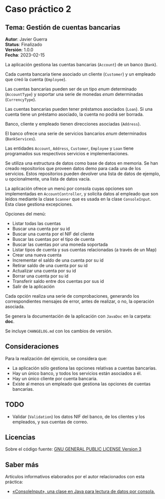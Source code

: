 Caso práctico 2
===============

Tema: Gestión de cuentas bancarias
----------------------------------

__Autor__: Javier Guerra  
__Status__: Finalizado  
__Versión__: 1.0.0  
__Fecha__: 2023-02-15  

La aplicación gestiona las cuentas bancarias (`Account`) de un banco (`Bank`).

Cada cuenta bancaria tiene asociado un cliente (`Customer`) y un empleado que creó la cuenta (`Employee`).

Las cuentas bancarias pueden ser de un tipo _enum_ determinado (`AccountType`) y soportar una serie de monedas _enum_ determinadas (`CurrencyType`).

Las cuentas bancarias pueden tener préstamos asociados (`Loan`). Si una cuenta tiene un préstamo asociado, la cuenta no podrá ser borrada. 

Banco, cliente y empleado tienen direcciones asociadas (`Address`).

El banco ofrece una serie de servicios bancarios _enum_ determinados (`BankServices`).

Las entidades `Account`, `Address`, `Customer`, `Employee` y `Loan` tiene programados sus respectivos servicios e implementaciones.

Se utiliza una estructura de datos como base de datos en memoria. Se han creado repositorios que proveen datos demo para cada una de los servicios. Estos repositorios pueden devolver una lista de datos de ejemplo, u opcionalmente, una lista de datos vacía.

La aplicación ofrece un menú por consola cuyas opciones son implementadas en `AccountController`, y solicita datos al empleado que son leídos mediante la clase `Scanner` que es usada en la clase `ConsoleInput`. Esta clase gestiona excepciones.

Opciones del menú:

* Listar todas las cuentas
* Buscar una cuenta por su id
* Buscar una cuenta por el NIF del cliente
* Buscar las cuentas por el tipo de cuenta
* Buscar las cuentas por una moneda soportada
* Listar tipos de cuenta y sus cuentas relacionadas (a través de un Map)  
* Crear una nueva cuenta
* Incrementar el saldo de una cuenta por su id
* Retirar saldo de una cuenta por su id
* Actualizar una cuenta por su id
* Borrar una cuenta por su id
* Transferir saldo entre dos cuentas por sus id
* Salir de la aplicación

Cada opción realiza una serie de comprobaciones, generando los correspondientes mensajes de error, antes de realizar, o no, la operación asociada.

Se genera la documentación de la aplicación con `JavaDoc` en la carpeta: __doc__.

Se incluye `CHANGELOG.md` con los cambios de versión.  

## Consideraciones

Para la realización del ejercicio, se considera que:  

- La aplicación sólo gestiona las opciones relativas a cuentas bancarias.  
- Hay un único banco, y todos los servicios están asociados a él.  
- Hay un único cliente por cuenta bancaria.
- Existe al menos un empleado que gestiona las opciones de cuentas bancarias.  

## TODO

- Validar (`Validation`) los datos NIF del banco, de los clientes y los empleados, y sus cuentas de correo.

## Licencias

Sobre el código fuente: [GNU GENERAL PUBLIC LICENSE Version 3](LICENSE)

## Saber más

Artículos informativos elaborados por el autor relacionados con esta práctica:

- [«ConsoleInput», una clase en Java para lectura de datos por consola.](https://javguerra.github.io/2023-01-31-clase-scanner-java/) 
